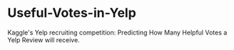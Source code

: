 # Useful-Votes-in-Yelp
Kaggle's Yelp recruiting competition: Predicting How Many Helpful Votes a Yelp Review will receive. 

